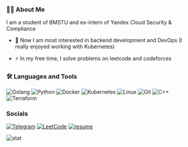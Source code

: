 ### :man_technologist: About Me 

I am a student of BMSTU and ex-intern of Yandex Cloud Security & Compliance

- :telescope: Now I am most interested in backend development and DevOps (I really enjoyed working with Kubernetes)

- :zap: In my free time, I solve problems on leetcode and codeforces

### :hammer_and_wrench: Languages and Tools
![Golang](https://img.shields.io/badge/-Go-090909?style=for-the-badge&logo=Go&logoColor=#F0E68C)
![Python](https://img.shields.io/badge/-Python-090909?style=for-the-badge&logo=Python&logoColor=#F0E68C)
![Docker](https://img.shields.io/badge/-Docker-090909?style=for-the-badge&logo=Docker&logoColor=#FFA500)
![Kubernetes](https://img.shields.io/badge/-Kubernetes-090909?style=for-the-badge&logo=Kubernetes&logoColor=#F0E68C)
![Linux](https://img.shields.io/badge/-Linux-090909?style=for-the-badge&logo=Linux&logoColor=#F5F5DC)
![Git](https://img.shields.io/badge/-Git-090909?style=for-the-badge&logo=Git&logoColor=#B22222)
![C++](https://img.shields.io/badge/-C++-090909?style=for-the-badge&logo=C%2b%2b&logoColor=6296CC)
![Terraform](https://img.shields.io/badge/-Terraform-090909?style=for-the-badge&logo=Terraform&logoColor=#F0E68C)


### Socials
[![Telegram](https://img.shields.io/badge/-Telegram-090909?style=for-the-badge&logo=telegram&logoColor=27A0D9)](https://t.me/Irochka_Hazker)
[![LeetCode](https://img.shields.io/badge/LeetCode-000000?style=for-the-badge&logo=LeetCode&logoColor=#d16c06)](https://leetcode.com/BaldiSlayer/)
[![resume](https://img.shields.io/badge/-resume-090909?style=for-the-badge&logo=resume&logoColor=#F0E68C)](https://github.com/BaldiSlayer/resume)



![stat](https://github-readme-stats.vercel.app/api?username=BaldiSlayer&show_icons=true&include_all_commits=true&theme=github_dark)
